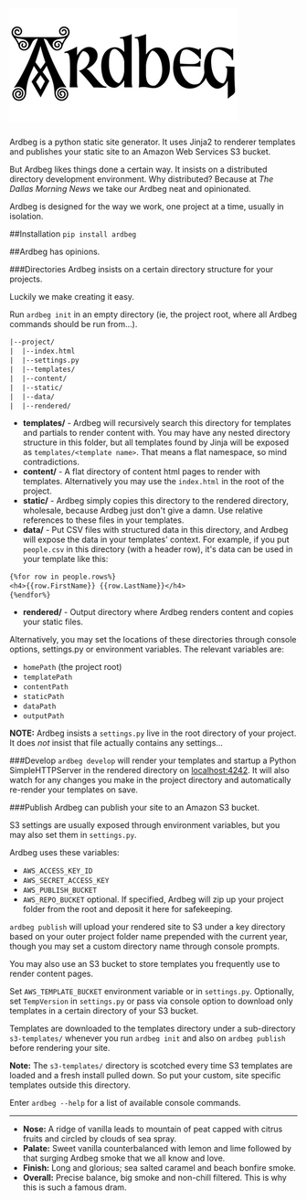 ![ardbeg](/img/ardbeg.jpg)
========

Ardbeg is a python static site generator. It uses Jinja2 to renderer templates and publishes your static site to an Amazon Web Services S3 bucket.

But Ardbeg likes things done a certain way. It insists on a distributed directory development environment. Why distributed? Because at _The Dallas Morning News_ we take our Ardbeg neat and opinionated.

Ardbeg is designed for the way we work, one project at a time, usually in isolation.

##Installation
```pip install ardbeg```

##Ardbeg has opinions.

###Directories
Ardbeg insists on a certain directory structure for your projects.

Luckily we make creating it easy. 

Run `ardbeg init` in an empty directory (ie, the project root, where all Ardbeg commands should be run from...). 
```
|--project/
|  |--index.html
|  |--settings.py
|  |--templates/
|  |--content/
|  |--static/
|  |--data/
|  |--rendered/
```
- **templates/** - Ardbeg will recursively search this directory for templates and partials to render content with. You may have any nested directory structure in this folder, but all templates found by Jinja will be exposed as `templates/<template name>`. That means a flat namespace, so mind contradictions.
- **content/** - A flat directory of content html pages to render with templates. Alternatively you may use the `index.html` in the root of the project. 
- **static/** - Ardbeg simply copies this directory to the rendered directory, wholesale, because Ardbeg just don't give a damn. Use relative references to these files in your templates.
- **data/** - Put CSV files with structured data in this directory, and Ardbeg will expose the data in your templates' context. For example, if you put `people.csv` in this directory (with a header row), it's data can be used in your template like this:
```
{%for row in people.rows%}
<h4>{{row.FirstName}} {{row.LastName}}</h4>
{%endfor%}
```
- **rendered/** - Output directory where Ardbeg renders content and copies your static files.

Alternatively, you may set the locations of these directories through console options, settings.py or environment variables. The relevant variables are:

- `homePath` (the project root)
- `templatePath`
- `contentPath`
- `staticPath`
- `dataPath`
- `outputPath`

**NOTE:** Ardbeg insists a `settings.py` live in the root directory of your project. It does *not* insist that file actually contains any settings...

###Develop
`ardbeg develop` will render your templates and startup a Python SimpleHTTPServer in the rendered directory on [localhost:4242](http://localhost:4242). It will also watch for any changes you make in the project directory and automatically re-render your templates on save.

###Publish
Ardbeg can publish your site to an Amazon S3 bucket.

S3 settings are usually exposed through environment variables, but you may also set them in `settings.py`.

Ardbeg uses these variables:

- `AWS_ACCESS_KEY_ID` 
- `AWS_SECRET_ACCESS_KEY` 
- `AWS_PUBLISH_BUCKET` 
- `AWS_REPO_BUCKET` optional. If specified, Ardbeg will zip up your project folder from the root and deposit it here for safekeeping. 

`ardbeg publish` will upload your rendered site to S3 under a key directory based on your outer project folder name prepended with the current year, though you may set a custom directory name through console prompts.

You may also use an S3 bucket to store templates you frequently use to render content pages.

Set `AWS_TEMPLATE_BUCKET` environment variable or in `settings.py`. Optionally, set `TempVersion` in `settings.py` or pass via console option to download only templates in a certain directory of your S3 bucket.

Templates are downloaded to the templates directory under a sub-directory `s3-templates/` whenever you run `ardbeg init` and also on `ardbeg publish` before rendering your site. 

**Note:** The `s3-templates/` directory is scotched every time S3 templates are loaded and a fresh install pulled down. So put your custom, site specific templates outside this directory. 

Enter `ardbeg --help` for a list of available console commands.

-----------------

- **Nose:** A ridge of vanilla leads to mountain of peat capped with citrus fruits and circled by clouds of sea spray.
- **Palate:** Sweet vanilla counterbalanced with lemon and lime followed by that surging Ardbeg smoke that we all know and love.
- **Finish:** Long and glorious; sea salted caramel and beach bonfire smoke.
- **Overall:** Precise balance, big smoke and non-chill filtered. This is why this is such a famous dram.



